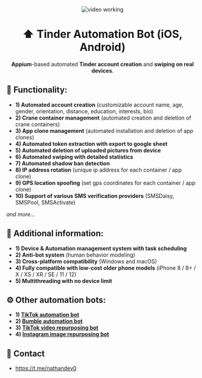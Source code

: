 <p align="center">
<img src="https://github.com/nathandev0/Tinder_Automation_Bot/blob/a100a1a9a4c20cdc88060f144e293a2ede2af34f/src/demo.gif" alt="video working"/>
</p>
<h1 align="center"> ⬆️ Tinder Automation Bot (iOS, Android) </h1>
<p align="center"><strong>Appium</strong>-based automated <strong>Tinder account creation</strong> and <strong> swiping on real devices</strong>.</p>
<h2 id="contact"> 👀 Functionality: </h2>

- **1) Automated account creation** (customizable account name, age, gender, orientation, distance, education, interests, bio)
- **2) Crane container management** (automated creation and deletion of crane containers)
- **3) App clone management** (automated installation and deletion of app clones)
- **4) Automated token extraction with export to google sheet**
- **5) Automated deletion of uploaded pictures from device**
- **6) Automated swiping with detailed statistics**
- **7) Automated shadow ban detection**
- **8) IP address rotation** (unique ip address for each container / app clone)
- **9) GPS location spoofing** (set gps coordinates for each container / app clone)
- **10) Support of various SMS verification providers** (SMSDaisy, SMSPool, SMSActivate)


*and more...* 

<h2 id="contact"> 📝 Additional information: </h2>

- **1) Device & Automation management system with task scheduling**
- **2) Anti-bot system** (human behavior modeling)
- **3) Cross-platform compatibility** (Windows and macOS)
- **4) Fully compatible with low-cost older phone models** (iPhone 8 / 8+ / X / XS / XR / SE / 11 / 12)
- **5) Multithreading with no device limit**

<h2 id="contact"> ⚙️ Other automation bots: </h2>

- **1) [TikTok automation bot](https://github.com/nathandev0/Tiktok_Automation_Bot)**
- **2) [Bumble automation bot](https://github.com/nathandev0/Bumble_Automation_Bot)**
- **3) [TikTok video repurposing bot](https://github.com/nathandev0/Video-Repurposing-Bot)**
- **4) [Instagram image repurposing bot](https://github.com/nathandev0/Image-Repurposing-Bot)**

<h2 id="contact"> 💬 Contact</h2>

- https://t.me/nathandev0
